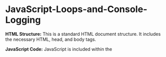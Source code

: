 # JavaScript-Loops-and-Console-Logging
**HTML Structure:**
This is a standard HTML document structure.
It includes the necessary HTML, head, and body tags.

**JavaScript Code:**
JavaScript is included within the <script> tags.
The window.onload event ensures that the JavaScript code executes when the page has fully loaded.**
**Variables:**

A variable text is declared and initialized as an empty string.
An array named myArray is declared to store three string values.

**For Loop:**
A for loop is used to iterate through the elements of myArray.
In each iteration, the current array element is logged to the console.
The array elements are also concatenated to the text variable with a newline character.

**Console Logging:**
The concatenated text is logged to the console after the loop.

**While Loop:**
A while loop is used to count from 0 to 9 (i.e., until i is less than 10).
In each iteration, a message with the current value of i is appended to the text variable.

**Final Console Logging:**
The updated text variable, now containing both the array elements and the numbers from the while loop, is logged to the console.

**HTML Content:**
The HTML <p> element contains the text "I am so excited."
